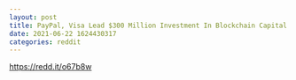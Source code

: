 ```yaml
--- 
layout: post 
title: PayPal, Visa Lead $300 Million Investment In Blockchain Capital 
date: 2021-06-22 1624430317 
categories: reddit 
--- 
```

https://redd.it/o67b8w